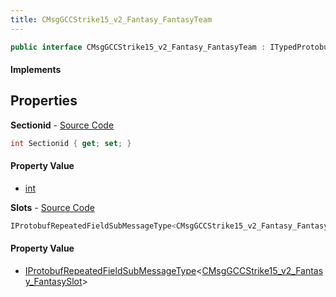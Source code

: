 ```yaml
---
title: CMsgGCCStrike15_v2_Fantasy_FantasyTeam
---
```


```csharp
public interface CMsgGCCStrike15_v2_Fantasy_FantasyTeam : ITypedProtobuf<CMsgGCCStrike15_v2_Fantasy_FantasyTeam>, INativeHandle
```

#### Implements

## Properties

**Sectionid** - [Source Code](https://github.com/swiftly-solution/swiftlys2/blob/main/managed/src/SwiftlyS2.Generated/Protobufs/Interfaces/CMsgGCCStrike15_v2_Fantasy_FantasyTeam.cs#L13)

```csharp
int Sectionid { get; set; }
```

#### Property Value

- [int](https://learn.microsoft.com/dotnet/api/system.int32)

**Slots** - [Source Code](https://github.com/swiftly-solution/swiftlys2/blob/main/managed/src/SwiftlyS2.Generated/Protobufs/Interfaces/CMsgGCCStrike15_v2_Fantasy_FantasyTeam.cs#L16)

```csharp
IProtobufRepeatedFieldSubMessageType<CMsgGCCStrike15_v2_Fantasy_FantasySlot> Slots { get; }
```

#### Property Value

- [IProtobufRepeatedFieldSubMessageType](/docs/api/shared/netmessages/iprotobufrepeatedfieldsubmessagetype-1)<[CMsgGCCStrike15_v2_Fantasy_FantasySlot](/docs/api/shared/protobufdefinitions/cmsggccstrike15_v2_fantasy_fantasyslot)>

